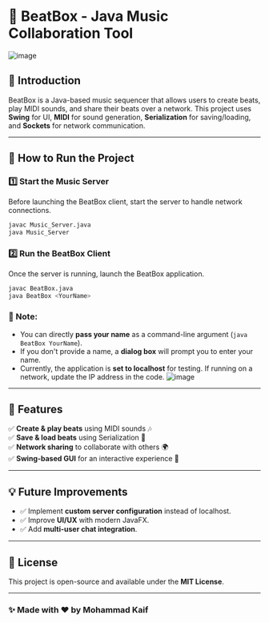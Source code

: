 # 🎵 BeatBox - Java Music Collaboration Tool
![image](https://github.com/user-attachments/assets/6fa1e71b-aa5d-4111-b1b9-3be77438593d)

## 🚀 Introduction
BeatBox is a Java-based music sequencer that allows users to create beats, play MIDI sounds, and share their beats over a network. This project uses **Swing** for UI, **MIDI** for sound generation, **Serialization** for saving/loading, and **Sockets** for network communication.

---

## 📌 How to Run the Project

### **1️⃣ Start the Music Server**
Before launching the BeatBox client, start the server to handle network connections.

```bash
javac Music_Server.java
java Music_Server
```

### **2️⃣ Run the BeatBox Client**
Once the server is running, launch the BeatBox application.

```bash
javac BeatBox.java
java BeatBox <YourName>
```

### **📝 Note:**
- You can directly **pass your name** as a command-line argument (`java BeatBox YourName`).
- If you don't provide a name, a **dialog box** will prompt you to enter your name.
- Currently, the application is **set to localhost** for testing. If running on a network, update the IP address in the code.
![image](https://github.com/user-attachments/assets/f3689fc2-6d8a-4c33-9eb4-5f93294bc903)

---

## 🔧 Features
✅ **Create & play beats** using MIDI sounds 🎶  
✅ **Save & load beats** using Serialization 💾  
✅ **Network sharing** to collaborate with others 🌍  
✅ **Swing-based GUI** for an interactive experience 🎨  

---

## 💡 Future Improvements
- ✅ Implement **custom server configuration** instead of localhost.
- ✅ Improve **UI/UX** with modern JavaFX.
- ✅ Add **multi-user chat integration**.

---

## 📜 License
This project is open-source and available under the **MIT License**.

---

### ✨ Made with ❤️ by Mohammad Kaif
